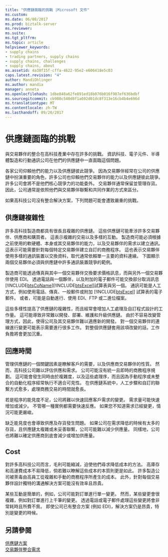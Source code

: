 ```yaml
---
title: "供應鏈面臨的挑戰 |Microsoft 文件"
ms.custom: 
ms.date: 06/08/2017
ms.prod: biztalk-server
ms.reviewer: 
ms.suite: 
ms.tgt_pltfrm: 
ms.topic: article
helpviewer_keywords:
- supply chains
- trading partners, supply chains
- supply chains, challenges
- supply chains, about
ms.assetid: 4a38f15f-cffa-4622-95e2-e606418e5c03
caps.latest.revision: "4"
author: MandiOhlinger
ms.author: mandia
manager: anneta
ms.openlocfilehash: 1dbe848a62fe891ed18b076b016f987ef636bdbf
ms.sourcegitcommit: cb908c540d8f1a692d01dc8f313e16cb4b4e696d
ms.translationtype: MT
ms.contentlocale: zh-TW
ms.lasthandoff: 09/20/2017
---
```

# <a name="the-supply-chain-challenge"></a>供應鏈面臨的挑戰
與交易夥伴的整合在高科技產業中存在許多的挑戰。 資訊科技、電子元件、半導體製造和行動通訊公司在他們的供應鏈中一直面臨這個問題。  
  
 各家公司仰賴他們的能力以及供應鏈彼此競爭。 因為交易夥伴經常在公司的供應鏈中扮演重要的角色，許多公司也仰賴他們交易夥伴的能力以及供應鏈彼此競爭。 許多公司會將不是他們核心競爭力的功能委外。 交易夥伴通常保留並管理存貨。 因此，公司通常是依照他們與交易夥伴聯繫和共同作業的方式來區分。  
  
 如果高科技公司沒有整合解決方案，下列問題可能會遭致嚴重的挑戰。  
  
## <a name="supply-chain-complexity"></a>供應鏈複雜性  
 許多高科技製造商都具有很長且複雜的供應鏈。 這些供應鏈可能牽涉許多交易夥伴、供應商和購買者。 這表示複雜的交易以及多樣的互動。 製造商可能必須根據之前使用的軟硬體、本身或其交易夥伴的能力，以及交易夥伴的需求以建立通訊。 這表示可能需要針對每個特定交易夥伴建立自訂的商務程序。 這也表示交易夥伴使用多樣的通訊裝置以交換資料，取代通常依賴單一主要的資料連線。 下圖顯示兩個交易夥伴必須與供應鏈中許多通訊裝置競爭的範例。  
  
 製造商可能透過傳真與其中一個交易夥伴交換要求價格訊息，而與另外一個交易夥伴使用 EDI。 透過電話與一個夥伴，以及附加的電子郵件可能交換部分取消訊息[!INCLUDE[btsCoName](../../includes/btsconame-md.md)][!INCLUDE[btsExcel](../../includes/btsexcel-md.md)]試算表與另一個。 通訊可能是人工方式，例如使用電話、傳真、一般郵件或附加 [!INCLUDE[btsExcel](../../includes/btsexcel-md.md)] 試算表的電子郵件。 或者，可能是自動進行、使用 EDI、FTP 或二進位檔案。  
  
 這些多樣性提高了供應鏈的複雜性，而且經常會增加人工處理及自訂程式設計的工作量。 這可能導致非常難以開發、部署、維護和升級供應鏈。 由於不容易改變管理方式，因此，使得公司及其交易夥伴難以適應新的開發。 對一個交易夥伴的連線進行變更可能表示需要進行很多工作。 對整個供應鏈套用該項改變的話，工作負擔將會更加沉重。  
  
## <a name="response-time"></a>回應時間  
 管理供應鏈的一個關鍵因素是瞭解客戶的需要，以及供應商交易夥伴的性質。 然而，高科技公司難以評估供應和需求。 公司可能沒有統一且即時的商務程序規劃。 這可能會發生同時由於複雜度，以及這些處理序，而且因為手動程序或未整合的自動化程序經常執行不適合可見性。 在供應鏈系統中，人工步驟和自訂的聯繫方式愈多，處理商務交易的時間就愈長。  
  
 若是程序的能見度不足，公司將難以快速回應客戶需求的變更。 需求量可能快速增加或減少。 不管哪一種實例都需要快速反應。 如果您不知道需求已經變更，情況可能更嚴峻。  
  
 缺乏能見度也會導致供應及存貨發生問題。 如果公司在需求降低的時候有太多的存貨，且供應鏈太複雜或未妥善聯繫，公司可能難以減少供應量。 同樣地，公司也將難以確定供應商到底會減少或增加供應量。  
  
## <a name="cost"></a>Cost  
 對許多高科技公司而言，毛利可能縮減，迫使他們尋求降低成本的方法。 高庫存和高運費成本不易降低，倘若難以瞭解這些成本的本質則更是如此。 許多製造公司被荼毒由高員工從複雜和手動的商務程序所產生的成本。 此外，針對每個交易夥伴設計獨特的溝通解決方案可能沒有效率且昂貴。  
  
 某些互動是簡單的，例如，公司可能對訂單進行單一變更。 然而，某些變更會很複雜，例如對訂單進行上千筆的變更。 透過電話或電子郵件處理這些變更將會非常耗時且所費不貲。 即使公司已有整合方案 (例如 EDI)，解決方案仍是昂貴，特別是變更的時候。  
  
## <a name="see-also"></a>另請參閱  
 [供應鏈方案](../../adapters-and-accelerators/accelerator-rosettanet/the-supply-chain-solution.md)   
 [交易夥伴整合需求](../../adapters-and-accelerators/accelerator-rosettanet/the-need-for-trading-partner-integration.md)